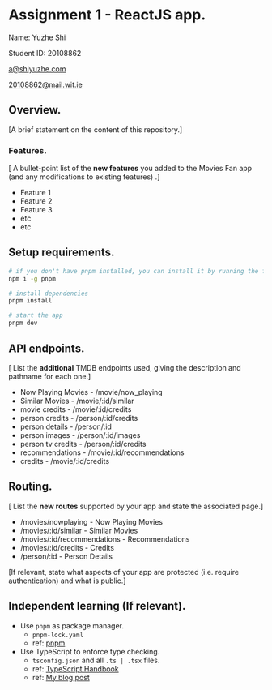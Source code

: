 # Assignment 1 - ReactJS app.

Name: Yuzhe Shi

Student ID: 20108862

[a@shiyuzhe.com](mailto:a@shiyuzhe.com)

[20108862@mail.wit.ie](mailto:20108862@mail.wit.ie)

## Overview.

[A brief statement on the content of this repository.]

### Features.

[ A bullet-point list of the __new features__ you added to the Movies Fan app (and any modifications to existing features) .]

- Feature 1
- Feature 2
- Feature 3
- etc
- etc

## Setup requirements.

```bash
# if you don't have pnpm installed, you can install it by running the following command.
npm i -g pnpm

# install dependencies
pnpm install

# start the app
pnpm dev
```

## API endpoints.

[ List the __additional__ TMDB endpoints used, giving the description and pathname for each one.]

- Now Playing Movies - /movie/now_playing
- Similar Movies - /movie/:id/similar
- movie credits - /movie/:id/credits
- person credits - /person/:id/credits
- person details - /person/:id
- person images - /person/:id/images
- person tv credits - /person/:id/credits
- recommendations - /movie/:id/recommendations
- credits - /movie/:id/credits
<!-- e.g.

- Discover list of movies - discover/movie
- Movie details - movie/:id
- Movie genres = /genre/movie/list -->

## Routing.

[ List the __new routes__ supported by your app and state the associated page.]

- /movies/nowplaying - Now Playing Movies
- /movies/:id/similar - Similar Movies
- /movies/:id/recommendations - Recommendations
- /movies/:id/credits - Credits
- /person/:id - Person Details

<!-- - /blogs - displays all published blogs.
- /blogs/:id - displays a particular blog.
- /blogs/:id/comments - detail view of a particular blog and its comments.
- etc. -->

[If relevant, state what aspects of your app are protected (i.e. require authentication) and what is public.]

## Independent learning (If relevant).

<!-- Itemize the technologies/techniques you researched independently and adopted in your project,
i.e. aspects not covered in the lectures/labs. Include the source code filenames that illustrate these
(we do not require code excerpts) and provide references to the online resources that helped you (articles/blogs). -->

+ Use `pnpm` as package manager.
  - `pnpm-lock.yaml`
  - ref: [pnpm](https://pnpm.io/)
+ Use TypeScript to enforce type checking.
  - `tsconfig.json` and all `.ts | .tsx` files.
  - ref: [TypeScript Handbook](https://www.typescriptlang.org/docs/handbook/intro.html)
  - ref: [My blog post](https://blog.yuzhes.com/posts/typescript/easy-series.html)